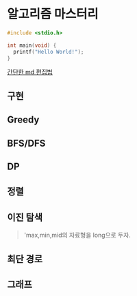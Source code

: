 # 알고리즘 마스터리

```c
#include <stdio.h>

int main(void) {
  printf("Hello World!");
}
```
[간단한 md 편집법](https://ndb796.tistory.com/194)

## 구현

## Greedy

## BFS/DFS

## DP

## 정렬

## 이진 탐색
>'max,min,mid의 자료형을 long으로 두자.
## 최단 경로

## 그래프

